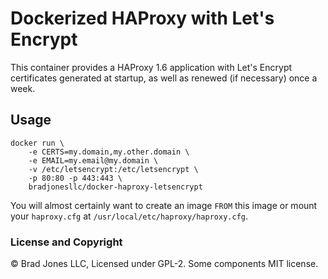# Dockerized HAProxy with Let's Encrypt

This container provides a HAProxy 1.6 application with Let's Encrypt certificates
generated at startup, as well as renewed (if necessary) once a week.

## Usage

```
docker run \
    -e CERTS=my.domain,my.other.domain \
    -e EMAIL=my.email@my.domain \
    -v /etc/letsencrypt:/etc/letsencrypt \
    -p 80:80 -p 443:443 \
    bradjonesllc/docker-haproxy-letsencrypt
```

You will almost certainly want to create an image `FROM` this image or
mount your `haproxy.cfg` at `/usr/local/etc/haproxy/haproxy.cfg`.

### License and Copyright

&copy; Brad Jones LLC, Licensed under GPL-2. Some components MIT license.
